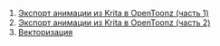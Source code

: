 1. [Экспорт анимации из Krita в OpenToonz (часть 1)](lesson-01.md)
2. [Экспорт анимации из Krita в OpenToonz (часть 2)](lesson-02.md)
3. [Векторизация](lesson-03.md)
